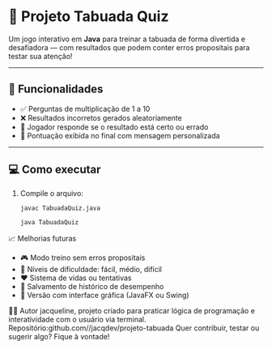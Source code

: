 # 🧠 Projeto Tabuada Quiz

Um jogo interativo em **Java** para treinar a tabuada de forma divertida e desafiadora — com resultados que podem conter erros propositais para testar sua atenção!

---

## 🚀 Funcionalidades

- ✅ Perguntas de multiplicação de 1 a 10
- ❌ Resultados incorretos gerados aleatoriamente
- 🤔 Jogador responde se o resultado está certo ou errado
- 🧮 Pontuação exibida no final com mensagem personalizada

---

## 💻 Como executar

1. Compile o arquivo:
   ```bash
   javac TabuadaQuiz.java
   
   java TabuadaQuiz

📈 Melhorias futuras
- 🎮 Modo treino sem erros propositais
- 🔢 Níveis de dificuldade: fácil, médio, difícil
- ❤️ Sistema de vidas ou tentativas
- 📁 Salvamento de histórico de desempenho
- 🎨 Versão com interface gráfica (JavaFX ou Swing)

👨‍💻 Autor
jacqueline, projeto criado para praticar lógica de programação e interatividade com o usuário via terminal.
Repositório:github.com//jacqdev/projeto-tabuada
Quer contribuir, testar ou sugerir algo? Fique à vontade!






